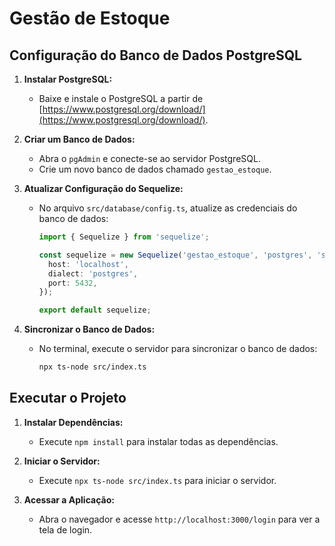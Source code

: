 # Gestão de Estoque

## Configuração do Banco de Dados PostgreSQL

1. **Instalar PostgreSQL:**
   - Baixe e instale o PostgreSQL a partir de [https://www.postgresql.org/download/](https://www.postgresql.org/download/).

2. **Criar um Banco de Dados:**
   - Abra o `pgAdmin` e conecte-se ao servidor PostgreSQL.
   - Crie um novo banco de dados chamado `gestao_estoque`.

3. **Atualizar Configuração do Sequelize:**
   - No arquivo `src/database/config.ts`, atualize as credenciais do banco de dados:

     ```typescript
     import { Sequelize } from 'sequelize';

     const sequelize = new Sequelize('gestao_estoque', 'postgres', 'sua_senha_aqui', {
       host: 'localhost',
       dialect: 'postgres',
       port: 5432,
     });

     export default sequelize;
     ```

4. **Sincronizar o Banco de Dados:**
   - No terminal, execute o servidor para sincronizar o banco de dados:

     ```bash
     npx ts-node src/index.ts
     ```

## Executar o Projeto

1. **Instalar Dependências:**
   - Execute `npm install` para instalar todas as dependências.

2. **Iniciar o Servidor:**
   - Execute `npx ts-node src/index.ts` para iniciar o servidor.

3. **Acessar a Aplicação:**
   - Abra o navegador e acesse `http://localhost:3000/login` para ver a tela de login.
